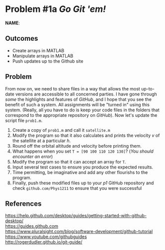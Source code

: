 Problem \#1a *Go Git 'em!* 
=======================

**NAME**:

Outcomes 
--------

-   Create arrays in MATLAB
-   Manipulate arrays in MATLAB
-   Push updates up to the Github site

Problem 
-------

From now on, we need to share files in a way that allows the most
up-to-date versions are accessible to all concerned parties. I have gone
through *some* the highlights and features of *GitHub*, and I hope that you
see the benefit of such a system. All assignments will be "turned in"
using this system. (Really, all you have to do is keep your code files
in the folders that correspond to the appropriate repository on *GitHub*).
Now let's update the script file `prob1.m`. 

1.  Create a copy of `prob1.m` and call it `satellite.m`
1.  Modify the program so that it also calculates and prints the
        velocity *v* of the satellite at a particular *h*.
1. Round off the orbital altitude and velocity before printing them.
1. What happens when you set `T = [90 100 110 120 130]`? (*You should encounter an error*)
1. Modify the program so that it can accept an array for `T`.
1. Input several test cases to ensure you produce the expected results.
1. Time permitting, be imaginative and add any other flourishs to the program.
1. Finally, push these modified files up to your *p1* GitHub repository and
    check `github.com/Phys1211` to ensure that you were successful

References 
----------

<https://help.github.com/desktop/guides/getting-started-with-github-desktop/>\
<https://guides.github.com>\
<https://www.pluralsight.com/blog/software-development/github-tutorial>\
<https://www.youtube.com/githubguides>\
<http://rogerdudler.github.io/git-guide/>
